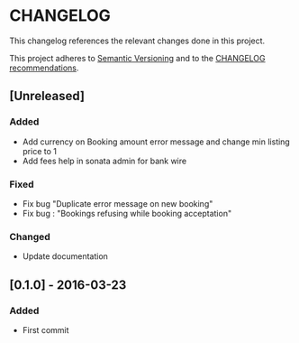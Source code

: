 CHANGELOG
=========

This changelog references the relevant changes done in this project.

This project adheres to [Semantic Versioning](http://semver.org/) 
and to the [CHANGELOG recommendations](http://keepachangelog.com/).


## [Unreleased]

### Added
- Add currency on Booking amount error message and change min listing price to 1
- Add fees help in sonata admin for bank wire

### Fixed
- Fix bug "Duplicate error message on new booking"    
- Fix bug : "Bookings refusing while booking acceptation"

### Changed
- Update documentation


## [0.1.0] - 2016-03-23

### Added

- First commit

